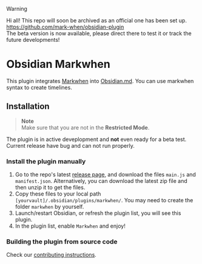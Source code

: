 > [!Warning]  
> Hi all! This repo will soon be archived as an official one has been set up. https://github.com/mark-when/obsidian-plugin  
> The beta version is now available, please direct there to test it or track the future developments! 

# Obsidian Markwhen

This plugin integrates [Markwhen](https://github.com/mark-when/markwhen/) into [Obsidian.md](https://obsidian.md/). You can use markwhen syntax to create timelines.

## Installation

> **Note**  
> Make sure that you are not in the **Restricted Mode**.

The plugin is in active deveplopment and **not** even ready for a beta test. Current release have bug and can not run properly.

### Install the plugin manually

1. Go to the repo's latest [release page](https://github.com/Acylation/obsidian-markwhen/releases/latest), and download the files `main.js` and `manifest.json`. Alternatively, you can download the latest zip file and then unzip it to get the files.
2. Copy these files to your local path `[yourvault]/.obsidian/plugins/markwhen/`. You may need to create the folder `markwhen` by yourself.
3. Launch/restart Obsidian, or refresh the plugin list, you will see this plugin.
4. In the plugin list, enable `Markwhen` and enjoy!

### Building the plugin from source code

Check our [contributing instructions](CONTRIBUTING.md).
